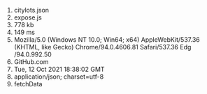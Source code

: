 1. citylots.json
2. expose.js
3. 778 kb
4. 149 ms
5. Mozilla/5.0 (Windows NT 10.0; Win64; x64) AppleWebKit/537.36 (KHTML, like Gecko) Chrome/94.0.4606.81 Safari/537.36 Edg
   /94.0.992.50
6. GitHub.com
7. Tue, 12 Oct 2021 18:38:02 GMT
8. application/json; charset=utf-8
9. fetchData